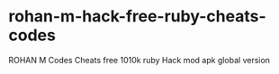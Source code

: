 # rohan-m-hack-free-ruby-cheats-codes
ROHAN M Codes Cheats free 1010k ruby Hack mod apk global version
